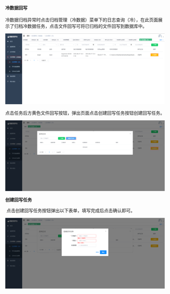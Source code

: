 

#### 			冷数据回写

​	冷数据归档异常时点击归档管理（冷数据）菜单下的日志查询（冷），在此页面展示了归档冷数据任务，点击文件回写可将已归档的文件回写到数据库中。

![image-20230621150804299](../../../images/whalealDataImages/image-20230621150804299.png)

点击任务后方黄色文件回写按钮，弹出页面点击创建回写任务按钮创建回写任务。

![image-20230620165406520](../../../images/whalealDataImages/image-20230620165406520.png)

**创建回写任务**

​	点击创建回写任务按钮弹出以下表单，填写完成后点击确认即可。

![image-20230620165554471](../../../images/whalealDataImages/image-20230620165554471.png)
